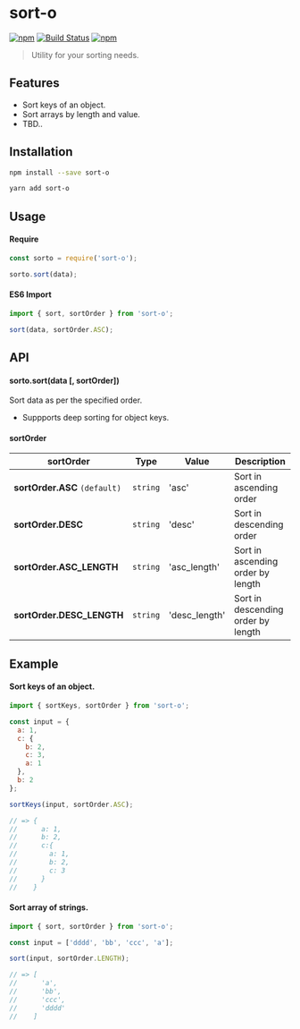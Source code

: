# sort-o

[![npm](https://img.shields.io/npm/v/sort-o.svg)](https://www.npmjs.com/package/sort-o)
[![Build Status](https://travis-ci.org/pratishshr/sort-o.svg?branch=master)](https://travis-ci.org/pratishshr/sort-o)
[![npm](https://img.shields.io/npm/dt/sort-o.svg)](https://www.npmjs.com/package/sort-o)

> Utility for your sorting needs.

## Features

* Sort keys of an object.
* Sort arrays by length and value.
* TBD..

## Installation

```bash
npm install --save sort-o
```

```bash
yarn add sort-o
```

## Usage

#### Require

```js
const sorto = require('sort-o');

sorto.sort(data);
```

#### ES6 Import

```js
import { sort, sortOrder } from 'sort-o';

sort(data, sortOrder.ASC);
```

## API

#### sorto.sort(data [, sortOrder])

Sort data as per the specified order.

* Suppports deep sorting for object keys.

#### sortOrder

| sortOrder                     | Type     | Value         | Description                        |
| ----------------------------- | -------- | ------------- | ---------------------------------- |
| **sortOrder.ASC** `(default)` | `string` | 'asc'         | Sort in ascending order            |
| **sortOrder.DESC**            | `string` | 'desc'        | Sort in descending order           |
| **sortOrder.ASC_LENGTH**      | `string` | 'asc_length'  | Sort in ascending order by length  |
| **sortOrder.DESC_LENGTH**     | `string` | 'desc_length' | Sort in descending order by length |

## Example

#### Sort keys of an object.

```js
import { sortKeys, sortOrder } from 'sort-o';

const input = {
  a: 1,
  c: {
    b: 2,
    c: 3,
    a: 1
  },
  b: 2
};

sortKeys(input, sortOrder.ASC);

// => {
//      a: 1,
//      b: 2,
//      c:{
//        a: 1,
//        b: 2,
//        c: 3
//      }
//    }
```

#### Sort array of strings.

```js
import { sort, sortOrder } from 'sort-o';

const input = ['dddd', 'bb', 'ccc', 'a'];

sort(input, sortOrder.LENGTH);

// => [
//      'a',
//      'bb',
//      'ccc',
//      'dddd'
//    ]
```
